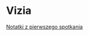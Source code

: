 # Vizia

[Notatki z pierwszego spotkania](https://github.com/Marqt/Vizia/wiki/Notatki-z-pierwszego-spotkania)
